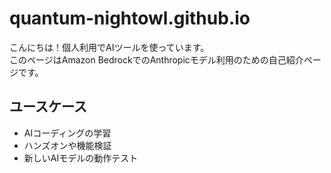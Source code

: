 # quantum-nightowl.github.io

こんにちは！個人利用でAIツールを使っています。  
このページはAmazon BedrockでのAnthropicモデル利用のための自己紹介ページです。

## ユースケース
- AIコーディングの学習
- ハンズオンや機能検証
- 新しいAIモデルの動作テスト
